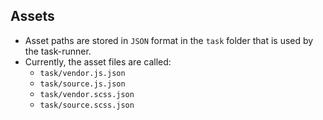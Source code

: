 ## Assets
- Asset paths are stored in `JSON` format in the `task` folder that is used by the task-runner.
- Currently, the asset files are called:
	- `task/vendor.js.json`
	- `task/source.js.json`
	- `task/vendor.scss.json`
	- `task/source.scss.json`